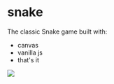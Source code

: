 # snake
The classic Snake game built with:
* canvas
* vanilla js
* that's it

![](https://i.imgur.com/9wD102w.png)
